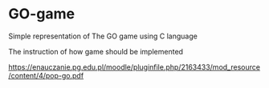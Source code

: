 # GO-game

Simple representation of The GO game using C language

The instruction of how game should be implemented

https://enauczanie.pg.edu.pl/moodle/pluginfile.php/2163433/mod_resource/content/4/pop-go.pdf
